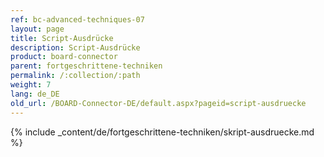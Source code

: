 ```yaml
---
ref: bc-advanced-techniques-07
layout: page
title: Script-Ausdrücke
description: Script-Ausdrücke
product: board-connector
parent: fortgeschrittene-techniken
permalink: /:collection/:path
weight: 7
lang: de_DE
old_url: /BOARD-Connector-DE/default.aspx?pageid=script-ausdruecke
---
```

{% include _content/de/fortgeschrittene-techniken/skript-ausdruecke.md %}
